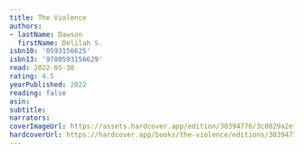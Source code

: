 ```yaml
---
title: The Violence
authors:
- lastName: Dawson
  firstName: Delilah S.
isbn10: '0593156625'
isbn13: '9780593156629'
read: 2022-05-30
rating: 4.5
yearPublished: 2022
reading: false
asin:
subtitle:
narrators:
coverImageUrl: https://assets.hardcover.app/edition/30394776/3c0029a2ef430e1a2364e7cb6995edc4751a2913.jpeg
hardcoverUrl: https://hardcover.app/books/the-violence/editions/30394776
---
```

